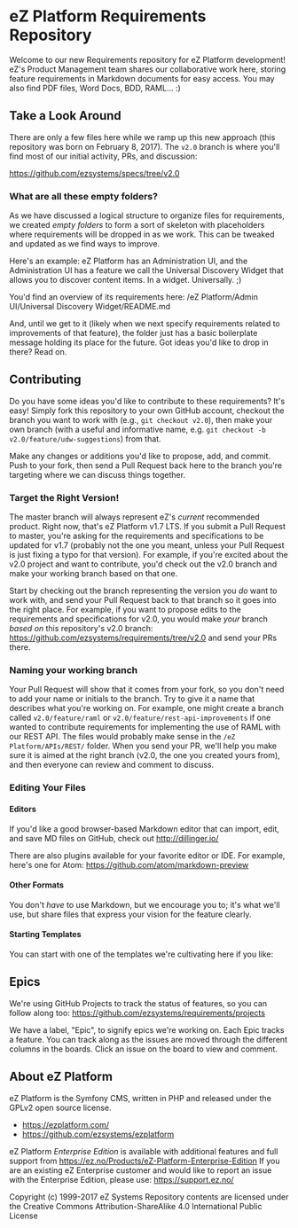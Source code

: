 # eZ Platform Requirements Repository

Welcome to our new Requirements repository for eZ Platform development! eZ's
Product Management team shares our collaborative work here, storing feature
requirements in Markdown documents for easy access. You may also find PDF files,
Word Docs, BDD, RAML... :)

## Take a Look Around

There are only a few files here while we ramp up this new approach (this
  repository was born on February 8, 2017). The `v2.0` branch is where you'll
  find most of our initial activity, PRs, and discussion:

https://github.com/ezsystems/specs/tree/v2.0

### What are all these empty folders?

As we have discussed a logical structure to organize files for requirements, we
created _empty folders_ to form a sort of skeleton with placeholders where
requirements will be dropped in as we work. This can be tweaked and updated as
we find ways to improve.

Here's an example: eZ Platform has an Administration UI, and the Administration
UI has a feature we call the Universal Discovery Widget that allows you to
discover content items. In a widget. Universally. ;)

You'd find an overview of its requirements here:
/eZ Platform/Admin UI/Universal Discovery Widget/README.md

And, until we get to it (likely when we next specify requirements related to
improvements of that feature), the folder just has a basic boilerplate message
holding its place for the future. Got ideas you'd like to drop in there? Read
on.

## Contributing
Do you have some ideas you'd like to contribute to these requirements? It's
easy! Simply fork this repository to your own GitHub account, checkout the
branch you want to work with (e.g., `git checkout v2.0`), then make your own
branch (with a useful and informative name, e.g.
`git checkout -b v2.0/feature/udw-suggestions`) from that.

Make any changes or additions you'd like to propose, add, and commit. Push to
your fork, then send a Pull Request back here to the branch you're targeting
where we can discuss things together.

### Target the Right Version!
The master branch will always represent eZ's _current_ recommended product.
Right now, that's eZ Platform v1.7 LTS. If you submit a Pull Request to master,
you're asking for the requirements and specifications to be updated for v1.7
(probably not the one you meant, unless your Pull Request is just fixing a typo
for that version). For example, if you're excited about the v2.0 project and
want to contribute, you'd check out the v2.0 branch and make your working
branch based on that one.

Start by checking out the branch representing the version you _do_ want to work
with, and send your Pull Request back to that branch so it goes into the right
place. For example, if you want to propose edits to the requirements and
specifications for v2.0, you would make _your_ branch _based on_ this
repository's v2.0 branch: https://github.com/ezsystems/requirements/tree/v2.0
and send your PRs there.

### Naming your working branch

Your Pull Request will show that it comes from your fork, so you don't need to
add your name or initials to the branch. Try to give it a name that describes
what you're working on. For example, one might create a branch called
`v2.0/feature/raml` or `v2.0/feature/rest-api-improvements` if one wanted to
contribute requirements for implementing the use of RAML with our REST API. The
files would probably make sense in the `/eZ Platform/APIs/REST/` folder. When
you send your PR, we'll help you make sure it is aimed at the right branch
(v2.0, the one you created yours from), and then everyone can review and comment
to discuss.

### Editing Your Files

#### Editors

If you'd like a good browser-based Markdown editor that can import, edit, and
save MD files on GitHub, check out http://dillinger.io/

There are also plugins available for your favorite editor or IDE. For example,
here's one for Atom: https://github.com/atom/markdown-preview

#### Other Formats
You don't _have_ to use Markdown, but we encourage you to; it's what we'll use,
but share files that express your vision for the feature clearly.

#### Starting Templates
You can start with one of the templates we're cultivating here if you like:



## Epics
We're using GitHub Projects to track the status of features, so you can follow
along too: https://github.com/ezsystems/requirements/projects

We have a label, "Epic", to signify epics we're working on. Each Epic tracks a
feature. You can track along as the issues are moved through the different
columns in the boards. Click an issue on the board to view and comment.

## About eZ Platform
eZ Platform is the Symfony CMS, written in PHP and released under the GPLv2 open
source license.
- https://ezplatform.com/
- https://github.com/ezsystems/ezplatform

eZ Platform _Enterprise Edition_ is available with additional features and full
support from https://ez.no/Products/eZ-Platform-Enterprise-Edition
If you are an existing eZ Enterprise customer and would like to report an issue
with the Enterprise Edition, please use: https://support.ez.no/

Copyright (c) 1999-2017 eZ Systems
Repository contents are licensed under the Creative Commons
Attribution-ShareAlike 4.0 International Public License
